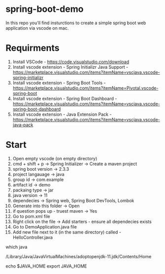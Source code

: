 # spring-boot-demo

In this repo you'll find insturctions to create a simple spring boot web application via vscode on mac.

# Requirments
1. Install VSCode - https://code.visualstudio.com/download
2. Install vscode extension - Spring Initializr Java Support - https://marketplace.visualstudio.com/items?itemName=vscjava.vscode-spring-initializr
3. Install vscode extension - Spring Boot Tools - https://marketplace.visualstudio.com/items?itemName=Pivotal.vscode-spring-boot
4. Install vscode extension - Spring Boot Dashboard - https://marketplace.visualstudio.com/items?itemName=vscjava.vscode-spring-boot-dashboard
5. Install vscode extension - Java Extension Pack - https://marketplace.visualstudio.com/items?itemName=vscjava.vscode-java-pack


# Start
1. Open empty vscode (on empty directory)
2. cmd + shift + p -> Spring Initializer -> Create a maven project
3. spring boot version -> 2.3.3
4. project langauage -> java
5. group id -> com.example
6. artifact id -> demo
7. packaing type -> jar
8. java version -> 11
9. dependecies -> Spring web, Spring Boot DevTools, Lombok
10. Generate into this folder -> Open
11. if question pops up - truest maven -> Yes
12. Go to pom.xml file
13. Right click on the file -> Add starters - ensure all dependecies exists
14. Go to DemoApplication.java file
15. Add new file next to it (in the same directory) called - HelloController.java





which java


/Library/Java/JavaVirtualMachines/adoptopenjdk-11.jdk/Contents/Home

echo $JAVA_HOME
export JAVA_HOME
